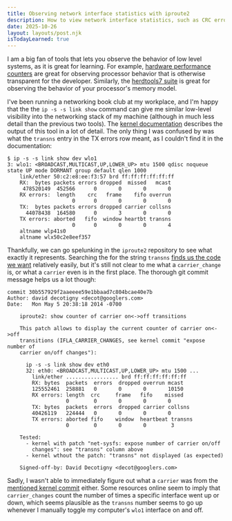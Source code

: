 ```yaml
---
title: Observing network interface statistics with iproute2
description: How to view network interface statistics, such as CRC errors or dropped packets.
date: 2025-10-26
layout: layouts/post.njk
isTodayLearned: true
---
```


I am a big fan of tools that lets you observe the behavior of low level systems, as it is great for learning.
For example, [hardware performance counters](https://en.wikipedia.org/wiki/Hardware_performance_counter) are great for observing
processor behavior that is otherwise transparent for the developer. Similarly, the [herdtools7 suite](https://github.com/herd/herdtools7/tree/master) is
great for observing the behavior of your processor's memory model.

I've been running a networking book club at my workplace, and I'm happy
that the the `ip -s -s link show` command can give me similar low-level visibility into the networking stack of my machine (although in much less detail than the previous two tools). The [kernel documentation](https://docs.kernel.org/networking/statistics.html) describes the output of this tool in a lot of detail. The only
thing I was confused by was what the `transns` entry in the TX errors row meant, as I couldn't find it in the documentation:

```shell
$ ip -s -s link show dev wlo1
3: wlo1: <BROADCAST,MULTICAST,UP,LOWER_UP> mtu 1500 qdisc noqueue state UP mode DORMANT group default qlen 1000
    link/ether 50:c2:e8:ee:f3:57 brd ff:ff:ff:ff:ff:ff
    RX:  bytes packets errors dropped  missed   mcast
     478520149  452566      0       0       0       0
    RX errors:  length    crc   frame    fifo overrun
                     0      0       0       0       0
    TX:  bytes packets errors dropped carrier collsns
      44078438  164580      0       3       0       0
    TX errors: aborted   fifo  window heartbt transns
                     0      0       0       0       4
    altname wlp41s0
    altname wlx50c2e8eef357
```

Thankfully, we can go spelunking in the `iproute2` repository to see what exactly it represents. Searching the for the string `transns` [finds us the code
we want](https://github.com/iproute2/iproute2/blob/1c344b988c1475dc308335afb9ce528b7af3b8d8/ip/ipaddress.c#L642) relatively easily, but it's still not clear to me what a `carrier_change` is, or what a `carrier` even is in the first place. The thorough git commit message helps us a lot though:

```text
commit 30b557929f2aaeeee59e1bbaad7c804bcae40e7b
Author: david decotigny <decot@googlers.com>
Date:   Mon May 5 20:38:18 2014 -0700

    iproute2: show counter of carrier on<->off transitions

    This patch allows to display the current counter of carrier on<->off
    transitions (IFLA_CARRIER_CHANGES, see kernel commit "expose number of
    carrier on/off changes"):

      ip -s -s link show dev eth0
      32: eth0: <BROADCAST,MULTICAST,UP,LOWER_UP> mtu 1500 ...
        link/ether ................. brd ff:ff:ff:ff:ff:ff
        RX: bytes  packets  errors  dropped overrun mcast
        125552461  258881   0       0       0       10150
        RX errors: length  crc     frame   fifo    missed
                   0        0       0       0       0
        TX: bytes  packets  errors  dropped carrier collsns
        40426119   224444   0       0       0       0
        TX errors: aborted fifo    window  heartbeat transns
                   0        0       0       0        3

    Tested:
      - kernel with patch "net-sysfs: expose number of carrier on/off
        changes": see "transns" column above
      - kernel wthout the patch: "transns" not displayed (as expected)

    Signed-off-by: David Decotigny <decot@googlers.com>
```

Sadly, I wasn't able to immediately figure out what a `carrier` was from the [mentioned kernel commit](https://github.com/torvalds/linux/commit/2d3b479df41a10e2f41f9259fcba775bd34de6e4) either. Some resources online seem to imply that `carrier_changes` count the number of times a specific interface went up or down, which seems plausible as the `transns` number seems to go up whenever I manually toggle my computer's `wlo1` interface on and off.
